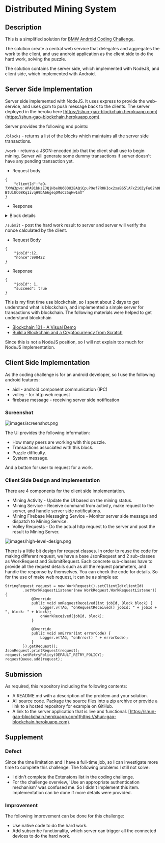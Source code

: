 # Distributed Mining System

## Description
This is a simplified solution for [BMW Android Coding Challenge](https://github.com/BMWGroupTechnologyOfficeUSA/dli-coding-challenge/tree/master/android).

The solution create a central web service that delegates and aggregates the work to the client, and use android application as the client side to do the hard work, solving the puzzle.

The solution contains the server side, which implemented with NodeJS, and client side, which implemented with Android.

## Server Side Implementation
Server side implemented with NodeJS. It uses express to provide the web-service, and uses gcm to push message back to the clients.
The server deployed in the heroku here [https://shun-gao-blockchain.herokuapp.com](https://shun-gao-blockchain.herokuapp.com).

Server provides the following end points:

```/blocks``` - returns a list of the blocks which maintains all the server side transactions.

```/work``` - returns a JSON-encoded job that the client shall use to begin mining. Server will generate some dummy transactions if server doesn't have any pending transaction yet.
* Request body

```
{
	"clientId":"eO-7XWW3pws:APA91bHzEJQjHbeRU60DU2BAQjCpuP9ef7R0HIox2xaBS5lAFxZiOZyFu02hOH36RqB99m7Z4NeDSZhyAOFVXp7WuEJbnJ_VUY4J8vAo-BtUiUC08Kq1ivqH9bA66geqOMsC25qHw1mX"
}
```

* Response
<details>
<summary>Block details</summary>

```
{
    "jobId": 1,
    "clientId": "eO-7XWW3pws:APA91bHzEJQjHbeRU60DU2BAQjCpuP9ef7R0HIox2xaBS5lAFxZiOZyFu02hOH36RqB99m7Z4NeDSZhyAOFVXp7WuEJbnJ_VUY4J8vAo-BtUiUC08Kq1ivqH9bA66geqOMsC25qHw1mX",
    "block": {
        "timestamp": 1519873776344,
        "lastHash": "00000000000000000000000000000000",
        "hash": "",
        "data": [
            {
                "id": "f8e6f7b1-1cfd-11e8-a70d-b103292f9559",
                "blockHeader": {
                    "timestamp": 1519873776319,
                    "amount": 500,
                    "address": "0483baccaa4be91fd7dcbe97218282a80708d05d560f55d6c650e84f235c10157a5d2a31e8d406d8fa420ad1bc468daec8836fc034b9c0b4e72456b8f94de134f0",
                    "signature": {
                        "r": "9f8b6a1d6811403aae063a542fadc41a206c9aaf53adac72d9d29a29985cf204",
                        "s": "684a14667c7c3840b59c7d28bd5ab6b274892a7c12bee176c3d330d53d4fd33f",
                        "recoveryParam": 0
                    }

                },
                "transactions": [
                    {
                        "amount": 451,
                        "address": "0483baccaa4be91fd7dcbe97218282a80708d05d560f55d6c650e84f235c10157a5d2a31e8d406d8fa420ad1bc468daec8836fc034b9c0b4e72456b8f94de134f0"
                    },
                    {
                        "amount": 38,
                        "address": "receiver0"
                    },
                    {
                        "amount": 9,
                        "address": "receiver1"
                    },
                    {
                        "amount": 2,
                        "address": "receiver2"
                    }
                ]
            },
            {
                "id": "f8ed1230-1cfd-11e8-a70d-b103292f9559",
                "blockHeader": {
                    "timestamp": 1519873776339,
                    "amount": 500,
                    "address": "04a2d63980688b80d71c27b609f33a7cba44d76fe06fa6558089aa330b7a3fc576f95d7708b2c41091e6ae383f786ec3d30d2867d51dc74ae49ee53f7070889417",
                    "signature": {
                        "r": "d15e515d9ad77a365260efee5ccd8053a05940f71cc518fb5626e49c08c9fd40",
                        "s": "b6aef7fc8a5f867b12d7d46582f03fa1df1065715a6339ba5c29eac58bae44ca",
                        "recoveryParam": 1
                    }
                },
                "transactions": [
                    {
                        "amount": 50,
                        "address": "0483baccaa4be91fd7dcbe97218282a80708d05d560f55d6c650e84f235c10157a5d2a31e8d406d8fa420ad1bc468daec8836fc034b9c0b4e72456b8f94de134f0"
                    }
                ]
            }
        ],
        "nonce": 0,
        "difficulty": 5
    }
}
```

</details>

```/submit``` - post the hard work result to server and server will verify the nonce calculated by the client.

* Request Body

```
{
	"jobId":12,
	"nonce":998422
}
```

* Response

```
{
    "jobId": 1,
    "succeed": true
}
```

This is my first time use blockchain, so I spent about 2 days to get understand what is blockchain, and implemented a simple server for transactions with blockchain. The following materials were helped to get understand blockchain
* [Blockchain 101 - A Visual Demo](https://www.youtube.com/watch?v=_160oMzblY8)
* [Build a Blockchain and a Cryptocurrency from Scratch](https://www.udemy.com/build-blockchain/learn/v4/overview)

Since this is not a NodeJS position, so I will not explain too much for NodeJS implementation.

## Client Side Implementation
As the coding challenge is for an android developer, so I use the following android features:
* aidl - android component communication (IPC)
* volley - for http web request
* firebase message - receiving server side notification

### Screenshot
![images/screenshot.png](images/screenshot.png)


The UI provides the following information:
* How many peers are working with this puzzle.
* Transactions associated with this block.
* Puzzle difficulty.
* System message.

And a button for user to request for a work.

### Client Side Design and Implementation
There are 4 components for the client side implementation.
* Mining Activity - Update the UI based on the mining status.
* Mining Service - Receive command from activity, make request to the server, and handle server side notifications.
* Mining Firebase Messaging Service - Monitor server side message and dispatch to Mining Service.
* Volley Requests - Do the actual http request to the server and post the result to Mining Server.

![images/high-level-design.png](images/high-level-design.png)

There is a little bit design for request classes. In order to reuse the code for making different request, we have a base JsonRequest and 2 sub-classes as WorkRequest and SubmitRequest. Each concrete sub-classes have to provide all the request details such as all the request parameters, and handle the response by themselves. You can check the code for details. So for the use of make web request, it can be as simple as:

```
StringRequest request = new WorkRequest().setClientId(clientId)
        .setWorkRequestListener(new WorkRequest.WorkRequestListener() {
            @Override
            public void onRequestReceived(int jobId, Block block) {
                Logger.v(TAG, "onRequestReceived() jobId: " + jobId + ", block: " + block);
                onWorkReceived(jobId, block);
            }

            @Override
            public void onError(int errorCode) {
                Logger.e(TAG, "onError() " + errorCode);
            }
        }).getRequest();
JsonRequest.printRequest(request);
request.setRetryPolicy(DEFAULT_RETRY_POLICY);
requestQueue.add(request);
```

## Submission
As required, this repository including the following contents:
* A README.md with a description of the problem and your solution.
* All source code. Package the source files into a zip archive or provide a link to a hosted repository for example on GitHub.
* A link to the server application that is live and functional.  [https://shun-gao-blockchain.herokuapp.com](https://shun-gao-blockchain.herokuapp.com).

## Supplement

### Defect
Since the time limitation and I have a full-time job, so I can investigate more time to complete this challenge. The following problems I still not solve:
* I didn't complete the Extensions list in the coding challenge. 
* For the challenge overview, 'Use an appropriate authentication mechanism' was confused me. So I didn't implement this item. Implementation can be done if more details were provided.

### Improvement
The following improvement can be done for this challenge:
* Use native code to do the hard work.
* Add subscribe functionality, which server can trigger all the connected devices to do the hard work.